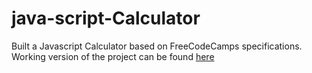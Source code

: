 # java-script-Calculator

Built a Javascript Calculator based on FreeCodeCamps specifications. Working version of the project can be found  [here](http://codepen.io/hperks/full/QNagvr/) 
